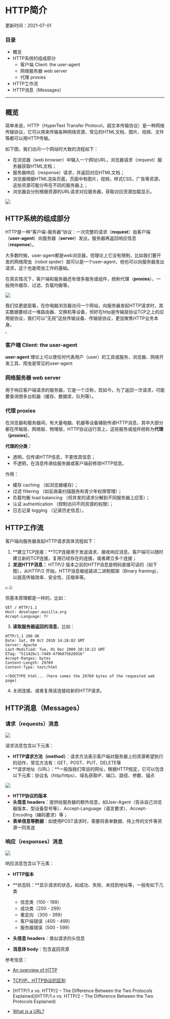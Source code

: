 # HTTP简介

更新时间：2021-07-01

### 目录

* 概览
* HTTP系统的组成部分
  * 客户端 Client: the user-agent
  * 网络服务器 web server
  * 代理 proxies
* HTTP工作流
* HTTP消息（Messages）

------



## 概览

简单来说，HTTP（HyperText Transfer Protocol，超文本传输协议）是一种网络传输协议，它可以用来传输各种网络资源，常见的HTML文档、图片、视频、文件等都可以用HTTP传输。



如下图，我们访问一个网站时大致的流程如下：

* 在浏览器（web browser）中输入一个网址URL，浏览器请求（request）服务器获取HTML文档；
* 服务器响应（response）请求，并返回对应HTML文档；
* 浏览器根据HTML渲染页面，页面中有图片，视频，样式CSS，广告等资源，这些资源可能分布在不同的服务器上；
* 浏览器会分别根据资源的URL请求对应服务器，获取对应资源加载显示。





![](https://enpei-md.oss-cn-hangzhou.aliyuncs.com/img20210701115008.png?x-oss-process=style/wp)





## HTTP系统的组成部分

HTTP是一种“客户端-服务器”协议：一次完整的请求（**request**）由客户端（**user-agent**）向服务器（**server**）发出，服务器再返回响应信息（**response**）。

大多数时候，user-agent都是web浏览器，但理论上它没有限制，比如我们要开发的网络爬虫（robot spider）就可以是一个user-agent，他也可以向服务器发出请求，这个也是爬虫工作的基础。

在真实情况下，客户端和服务器还有很多服务或组件，统称代理（**proxies**），一般用作缓存、过滤、负载均衡等。

![](https://enpei-md.oss-cn-hangzhou.aliyuncs.com/img20210701144551.png?x-oss-process=style/wp)



我们往更底层看，在你电脑浏览器访问一个网站，向服务器发起HTTP请求时，其实数据要经过一堆路由器、交换机等设备，但好在http是传输层协议TCP之上的应用层协议，我们可以“无视”这些传输设备、传输层协议，更加聚焦HTTP业务本身。

<img src="https://enpei-md.oss-cn-hangzhou.aliyuncs.com/img20210701142231.png?x-oss-process=style/wp" style="zoom: 33%;" />



### 客户端 Client: the user-agent

**user-agent** 理论上可以使任何代表用户（user）的工具或服务，浏览器、网络开发工具、爬虫是常见的user-agent



### 网络服务器 web server

用于响应客户端请求的服务器，它是一个泛称，现如今，为了返回一次请求，可能要查询很多台机器（缓存、数据库、队列等）。



### 代理 proxies

在浏览器和服务器间，有大量电脑、机器等设备辅助传递HTTP消息，其中大部分都在传输层、网络层、物理层，HTTP协议运行其上，这些服务或组件统称为**代理（proxies）**。

**代理的分类：**

* 透明，仅传递HTTP信息，不更改其信息；
* 不透明，在消息传递给服务器或客户端前修改HTTP信息。

作用：

* 缓存 caching （如浏览器缓存）；
* 过滤 filtering （如反病毒扫描服务和青少年权限管理）；
* 负载均衡 load balancing （将并发的请求分解到不同服务器上应答）；
* 认证 authentication （控制访问不同资源的权限）；
* 日志记录 logging （记录历史信息）。



## HTTP工作流

客户端向服务器发起HTTP请求具体流程如下：

1. **建立TCP连接：**TCP连接用于发送请求、接收响应消息。客户端可以随时建立新的TCP连接，复用已经存在的连接，或者建立多个连接；
2. **发送HTTP消息：** HTTP/2 版本之前的HTTP消息是明码直接可读的（如下图），从HTTP/2 开始，HTTP消息被组装进二进制框架（Binary framing)，以提高传输效率、安全性、压缩率等。

<img src="https://enpei-md.oss-cn-hangzhou.aliyuncs.com/img20210701174852.png?x-oss-process=style/wp" style="zoom:50%;" />

<img src="https://enpei-md.oss-cn-hangzhou.aliyuncs.com/img20210701174353.png?x-oss-process=style/wp" style="zoom:67%;" />



但基本原理都是一样的，比如：

```
GET / HTTP/1.1
Host: developer.mozilla.org
Accept-Language: fr
```

3. **读取服务器返回的消息**，比如：

```
HTTP/1.1 200 OK
Date: Sat, 09 Oct 2010 14:28:02 GMT
Server: Apache
Last-Modified: Tue, 01 Dec 2009 20:18:22 GMT
ETag: "51142bc1-7449-479b075b2891b"
Accept-Ranges: bytes
Content-Length: 29769
Content-Type: text/html

<!DOCTYPE html... (here comes the 29769 bytes of the requested web page)
```

4. 关闭连接，或者复用该连接给新的HTTP请求。



## HTTP消息（Messages）

### 请求（requests）消息

![](https://enpei-md.oss-cn-hangzhou.aliyuncs.com/img20210701175454.png?x-oss-process=style/wp)



请求消息包含以下元素：

* **HTTP请求方法（method）**：请求方法表示客户端对服务器上的资源希望执行的动作，常见方法有：GET、POST、PUT、DELETE等
* **请求地址（URL）：**一般指我们常说的网址，根据HTTP规定，它可以包含以下元素：协议名（http/https）、域名获取IP、端口、路径、参数、锚点

![](https://enpei-md.oss-cn-hangzhou.aliyuncs.com/img20210701180337.png?x-oss-process=style/wp)

* **HTTP协议的版本**
* **头信息 headers**：提供给服务器的额外信息，如User-Agent（告诉自己浏览器版本、型设备型号等）、Accept-Language（语言要求）、Accept-Encoding（编码要求）等；
* **表单信息等数据**：如使用POST请求时，需要将表单数据、待上传的文件等资源一同发送

### 响应（responses）消息

![](https://enpei-md.oss-cn-hangzhou.aliyuncs.com/img20210701181313.png?x-oss-process=style/wp)

响应消息包含以下元素：

* **HTTP版本**
* **状态码：**显示请求的状态，如成功、失败、未找到地址等，一般有如下几类
  * 信息类（100 - 199）
  * 成功类（200 - 299）
  * 重定向 （300 - 399）
  * 客户端错误（400 - 499）
  * 服务器错误（500 - 599）

* **头信息 headers**：类似请求的头信息
* **消息体 body**：包含返回资源





参考信息：

* [An overview of HTTP](https://developer.mozilla.org/en-US/docs/Web/HTTP/Overview )
* [TCP/IP、HTTP协议的区别](TCP/IP、HTTP协议的区别)
* [HTTP/1.x vs. HTTP/2 – The Difference Between the Two Protocols Explained](HTTP/1.x vs. HTTP/2 – The Difference Between the Two Protocols Explained)

* [What is a URL?](https://developer.mozilla.org/en-US/docs/Learn/Common_questions/What_is_a_URL)

